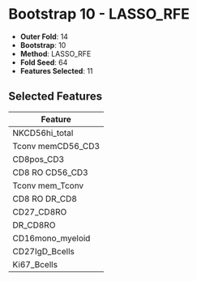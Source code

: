 # Bootstrap 10 - LASSO_RFE

- **Outer Fold**: 14
- **Bootstrap**: 10
- **Method**: LASSO_RFE
- **Fold Seed**: 64
- **Features Selected**: 11

## Selected Features

| Feature |
|---------|
| NKCD56hi_total |
| Tconv memCD56_CD3 |
| CD8pos_CD3 |
| CD8 RO CD56_CD3 |
| Tconv mem_Tconv |
| CD8 RO DR_CD8 |
| CD27_CD8RO |
| DR_CD8RO |
| CD16mono_myeloid |
| CD27IgD_Bcells |
| Ki67_Bcells |

